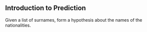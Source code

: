 ## Introduction to Prediction
Given a list of surnames, form a hypothesis about the names of the nationalities. 
